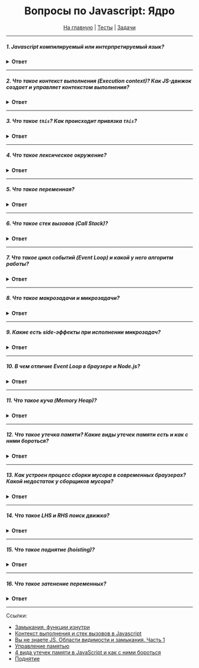<div align="center">

<h1>Вопросы по Javascript: Ядро</h1>

<a href="https://github.com/dollaween/javascript-questions">На главную</a> | <a href="https://github.com/dollaween/javascript-tests">Тесты</a> | <a href="https://github.com/dollaween/javascript-tests">Задачи</a>

</div>

---

##### 1. Javascript компилируемый или интерпретируемый язык?
<details><summary><b>Ответ</b></summary>
<p>

Javascript интерпретируемый язык.

**Компилируемые языки** — исходный код преобразуется компилятором в машинный код и записывается в файл. Код компилируется до выполнения.

Преимущества:
- Код оптимизирован максимально для той системы, под которую скомпилирован.

Недостатки:
- При смене системы, если нет исходников — мы теряем программу.

**Интерпретируемые языки** — исходный код исполняется программой-интерпретатором.

Преимущества:
- Легко достичь кросс-платформенности

</p>
</details>

---

##### 2. Что такое контекст выполнения (Execution context)? Как JS-движок создает и управляет контекстом выполнения?
<details><summary><b>Ответ</b></summary>
<p>

**Контекст выполнения (Execution context)** — это концепция, описывающая окружение, в котором производится выполнение кода на JS.

Существует три типа контекстов:
1. Глобальный контекст выполнения — это базовый, используемый по умолчанию контекст выполнения. Если код находится не внутри функции, значит он принадлежит глобальному контексту.
2. Контекст выполнения функции. Каждый раз, когда вызывается функция, для нее создается новый контекст. Каждая функция имеет собственный контекст выполнения.
3. Контекст выполнения функции `eval`.

Стадия создания контекста выполнения:
1. Определяется значение `this` и выполняется привязка `this`.
2. Создается компонент LexicalEnvironment (лексическое окружение).
3. Создается компонент VariableEnvironment (окружение переменных).

Управление контекстом выполнения:
1. Движок создает глобальный контекст выполнения и помещает его в **стек вызовов (call stack)**.
2. При обнаружении команды вызова функции движок создает новый контекст выполнения для этой функции и помещает его в верхнюю часть стека.
3. Движок выполняет функцию, контекст выполнения которой находится в верхней части стека вызовов.
4. Когда выполнение функции завершится, её контекст извлекается из стека и управление переходит тому контексту, который находится в предыдущем элементе стека.

</p>
</details>

---

##### 3. Что такое `this`? Как происходит привязка `this`?

<details><summary><b>Ответ</b></summary>
<p>

`this` — это ключевое слово, которое содержит ссылку на некоторый объект.

В глобальном контексте выполнения `this` содержит ссылку на глобальный объект.

В контексте выполнения функции значение `this` зависит от того, как именно была вызвана функция.
Если она вызвана в виде метода объекта, тогда значение `this` привязано к этому объекту.
В других случаях `this` привязывается к глобальному объекту или устанавливается в `undefined` (в строгом режиме).

</p>
</details>

---

##### 4. Что такое лексическое окружение?
<details><summary><b>Ответ</b></summary>
<p>

**Лексическое окружение** — это структура, которая хранит сведения о соответствии идентификаторов (имя переменной) и переменных (ссылка на конкретный объект или примитивное значение).

В лексическом окружении имеется два компонента:
1. **Запись окружения (Environment Record)** — объект, в котором как свойства хранятся все локальные переменные (а также значение this).
2. Ссылка на внешнее лексическое окружение, наличие которой говорит о доступе к родительскому лексическому окружению.

Существует три типа лексических окружений:
1. Глобальное окружение — это лексическое окружение, у которого ссылка на внешнее окружение равно `null`.
2. Окружение функции.
3. Окружение блока кода.

</p>
</details>

---

##### 5. Что такое переменная?

<details><summary><b>Ответ</b></summary>
<p>

**Переменная** — это свойство объекта **Environment Record**.

**Получить/изменить переменную** — означает получить/изменить свойство этого объекта.

</p>
</details>

---

##### 6. Что такое стек вызовов (Call Stack)?
<details><summary><b>Ответ</b></summary>
<p>

**Стек** __(простыми словами)__ — это простая структура данных, которая работает по принципу «last in — first out», т.е. «последнего положил — его же первого достаешь».

**Стек вызовов (call stack)** — это механизм для интерпретатора для отслеживания текущего местонахождения интерпретатора в скрипте, который вызывает несколько функций типа `functions` — какая из функций выполняется на данный момент, какие функции вызываются изнутри этой (выполняемой) функции, какая будет вызвана следующей и т. д.
* Когда скрипт вызывает функцию, интерпретатор добавляет ее в стек вызовов и потом начинает ее обработку.
* Любые функции, вызванные этой функцией, добавляются в стек вызовов и выполняются, как только происходит их вызов.
* Когда выполнение основной функции завершено, интерпретатор снимает ее со стека вызовов и возобновляет выполнение кода в списке основного кода с той точки, где остановился до этого.
* Если стек занимает больше места, чем ему было присвоено, это приводит к ошибке переполнения стека (`stack overflow` error).

</p>
</details>

---

##### 7. Что такое цикл событий (Event Loop) и какой у него алгоритм работы?
<details><summary><b>Ответ</b></summary>
<p>

**Цикл событий (Event Loop)** — это бесконечный цикл, в котором движок Javascript ожидает задачи, исполняет их и снова ожидает появление новых задач.

Алгоритм работы Event Loop по стандарту `whatwg`:
1. Выбрать свободную таску из очереди
2. Выполнить её
3. Выполнить микрозадачи
4. Обновить рендеринг (если необходимо)

</p>
</details>

---

##### 8. Что такое макрозадачи и микрозадачи?
<details><summary><b>Ответ</b></summary>
<p>

Макрозадача (или `task`) — задача, которая выполняется за один цикл Event Loop. За один цикл Event Loop выполняется только одна макрозадача.

Существует два типа макрозадач:
- `CPU bound` — циклы, методы прохода массивов, JSON.parse, JSON.stringify, подсчет хэшей
- `I/O bound` — таймаут, xhr/fetch, сеть (бд), файл

Микрозадачи (или `microtasks`) — задачи, которые выполняются сразу после макрозадачи и очистки стека.
- После каждой макрозадачи выполняются сразу все микрозадачи, которые есть в очереди
- Микрозадачи могут порождать новые микрозадачи в процессе, поэтому с этим нужно быть осторожнее, чтобы не заблокировать Event loop

Источники микрозадач:
- `Promise.then`, `await`
- `Mutation observer`
- `Object.observe` (deprecated)
- Специальная функция `queueMicrotask(func)`, которая помещает `func` в очередь микрозадач

[Иван Тулуп: асинхронщина в JS под капотом](https://habr.com/ru/company/oleg-bunin/blog/417461/)

</p>
</details>

---

##### 9. Какие есть side-эффекты при исполнении микрозадач?
<details><summary><b>Ответ</b></summary>
<p>

Так как микрозадачи исполняются в конце очистки стека, то возможны side-эффекты, когда пользовательское поведение будет исполнено иначе, чем прямой вызов функции.

Пример:

```js
const container = document.getElementById('container');
const button = document.getElementById('button')

button.addEventListener('click', () => {
  Promise.resolve()
    .then(() => console.log('RO'))

  console.log('FUS')
})

container.addEventListener('click', () => {
  console.log('DAH')
})
```

У нас есть кнопка `button`, вложенная в div `container`.

При клике на `button` в консоль будет выведено по очереди: `FUS`, `RO`, `DAH`.

Если в конце этого кода добавить строчку:

```js
button.click()
```

То теперь в консоль будет выведено: `FUS`, `DAH`, `RO`.

Разберем причину такого поведения:
1. Выполняется `button.click()`. Мы кладем его в стек
2. Переходим в `handleClick` button-а
3. Выполняем `Promise.resolve`. Он добавляет нам микротаску `then` в очередь. `Promise.resolve` исполняется
4. Далее переходим в `console.log` и выводим `FUS`
5. Мы закончили тело `handleClick` button-а и выходим из него, снимаем его со стека. Но наш синхронный код (click) не закончился, потому что есть другие хендлеры и стек не очищен
6. Переходим в `handleClick` container-а и выводим в `console.log` `DAH`
7. Стек очистился, исполняется микротаска `then` и в `console.log` выводится `RO`

Решение проблемы: использовать `stopPropagation`

Пример взят из:
[Иван Тулуп: асинхронщина в JS под капотом](https://habr.com/ru/company/oleg-bunin/blog/417461)

</p>
</details>

---

##### 10. В чем отличие Event Loop в браузере и Node.js?
<details><summary><b>Ответ</b></summary>
<p>

`Event Loop` в `Node.js` четко расписан по фазам:
1. `timers`
2. `pending callback`
3. `idle, prepare`
4. `poll`
5. `check`
6. `close callbacks`

В браузерах `Event Loop` устроен по-разному, в зависимости от браузера.

</p>
</details>

---

##### 11. Что такое куча (Memory Heap)?
<details><summary><b>Ответ</b></summary>
<p>

**Куча (Memory Heap)** — имя для обозначения большой неструктурированной области памяти.

</p>
</details>

---

##### 12. Что такое утечка памяти? Какие виды утечек памяти есть и как с ними бороться?

<details><summary><b>Ответ</b></summary>
<p>

**Утечка памяти** — память, которая больше не требуется приложению, но по какой-то причине не возвращается операционной системе или куче.

Утечки памяти случаются из-за:
* Создания случайных глобальных переменных
* Забытых таймеров, обработчиков событий и коллбэков
* Ссылок на удаленные из DOM элементы
* Замыканий

Как бороться с утечками памяти:
* Проверить, не созданы ли случайные глобальные переменные.
* В случае явно созданных глобальных переменных нужно убедиться, что по завершению их использования, их значение будет переведено в `null` или переопределено.
* Проверить, назначены ли на таймеры события их очищения.

Инструменты:
* Chrome Dev Tools. Вкладки timeline и профили.

</p>
</details>

---

##### 13. Как устроен процесс сборки мусора в современных браузерах? Какой недостаток у сборщиков мусора?

<details><summary><b>Ответ</b></summary>
<p>

Современные браузеры оснащаются сборщиками мусора (**garbage collector**), работающими по принципу **mark-and-sweep (пометь и выброси)**.

Алгоритм работы:
1. Сборщик мусора строит список корневых объектов. В Javascript это window.
2. Сборщик рекурсивно обходит корни и их потомков, помечая их как активные (т.е. не мусор).
3. После второго шага фрагменты памяти, не помеченные как активные, могут считаться мусором. Теперь сборщик может освободить эту память и вернуть в ОС.

Недостаток сборщиков мусора: недетерминированность — это значит, что сборщики мусора непредсказуемы.
Обычно невозможно определить, когда будет сборка мусора, из-за чего программа иногда занимает больше памяти, чем требуется.

</p>
</details>

---

##### 14. Что такое LHS и RHS поиск движка?
<details><summary><b>Ответ</b></summary>
<p>

**LHS (Left Hand Side)** — левосторонний поиск по отношению к оператору `=`.

**RHS (Right Hand Side)** — правосторонний поиск по отношению к оператору `=`.

В зависимости от того, какую ссылку мы ищем, RHS или LHS, могут быть разные результаты.

Если был RHS поиск и переменная не найдена, то мы получим `ReferenceError`.

Если был RHS поиск, переменная найдена, но мы пытаемся сделать с ней что-то противоестественное (например, использовать не функцию, как функцию), то мы получим `TypeError`.

Если был LHS поиск и переменная не найдена: При `StrictMode` мы получим `ReferenceError`, в ином случае в глобальной области будет создана переменная с указанным именем и передана движку.

```js
console.log(a)      // RHS
a = 2               // LHS

function foo(a) {
  console.log(a)
}

foo(2)
// RHS при вызове foo()
// LHS при присваивании аргументу `a` значение `2`
```

Подробнее:
* [Вы не знаете JS. Области видимости и замыкания. Часть 1](https://medium.com/@Dimetrio89/вы-не-знаете-js-область-видимости-и-замыкания-часть-1-17f305c79785)

</p>
</details>

---

##### 15. Что такое поднятие (hoisting)?

<details><summary><b>Ответ</b></summary>
<p>

**Поднятие (hoisting)** – термин, который учит, что объявление переменной или функции физически перемещается в начало кода. В действительности это не так: во время создания контекста выполнения объявления переменных и функций записываются в память, но остаются в коде на том месте, где были объявлены. 

`var` — объявляет переменную и присваивает ей `undefined`.

`function` — объявляет функцию и инициализирует её (благодаря тому, как работает контекст выполнения).

`let`, `const`, `class` — только объявляет переменную.

</p>
</details>

---

##### 16. Что такое затенение переменных?

<details><summary><b>Ответ</b></summary>
<p>

**Затенение переменных** — когда переменная, объявленная в определенной области имеет то же имя, что и переменная, объявленная во внешней области.

```javascript
var currency = 'euro'

function showMeTheMoney() {
  var currency = 'ruble'
  console.log(currency)
}

showMeTheMoney()
```

</p>
</details>

---

Ссылки:
* [Замыкания, функции изнутри](https://learn.javascript.ru/closures)
* [Контекст выполнения и стек вызовов в Javascript](https://habr.com/ru/company/ruvds/blog/422089/)
* [Вы не знаете JS. Области видимости и замыкания. Часть 1](https://medium.com/@Dimetrio89/вы-не-знаете-js-область-видимости-и-замыкания-часть-1-17f305c79785)
* [Управление памятью](https://developer.mozilla.org/ru/docs/Web/JavaScript/Memory_Management)
* [4 вида утечек памяти в JavaScript и как с ними бороться](https://habr.com/ru/post/309318/)
* [Поднятие](https://developer.mozilla.org/ru/docs/Словарь/Поднятие)
